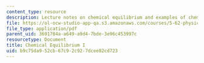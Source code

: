 ```yaml
---
content_type: resource
description: Lecture notes on chemical equilibrium and examples of chemical equilibria.
file: https://ol-ocw-studio-app-qa.s3.amazonaws.com/courses/5-62-physical-chemistry-ii-spring-2008/b9c75da952cb67c92c927dcee82cd723_16_562ln08.pdf
file_type: application/pdf
parent_uid: 3691784a-a649-a9d4-7bde-3e96c453997c
resourcetype: Document
title: Chemical Equilibrium I
uid: b9c75da9-52cb-67c9-2c92-7dcee82cd723
---
```

